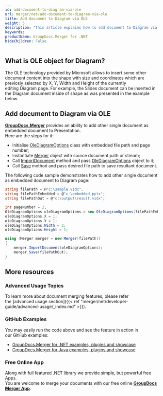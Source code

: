 ```yaml
---
id: add-document-to-diagram-via-ole
url: merger/net/add-document-to-diagram-via-ole
title: Add document to Diagram via OLE
weight: 5
description: "This article explains how to add document to Diagram via OLE with GroupDocs.Merger within your .NET applications."
keywords: 
productName: GroupDocs.Merger for .NET
hideChildren: False
---
```

## What is OLE object for Diagram?

The OLE technology provided by Microsoft allows to insert some other document content into the shape with size and coordinates which are previosly selected by X, Y, Width and Height of the currently editing Diagram page. For example, the Slides document can be inserted in the Diagram document inside of shape as was presented in the example below.

## Add document to Diagram via OLE

**[GroupDocs.Merger](https://products.groupdocs.com/merger/net)** provides an ability to add other single document as embedded document to Presentation.   
Here are the steps for it:

*   Initialise [OleDiagramOptions](https://apireference.groupdocs.com/net/merger/groupdocs.merger.domain.options/olediagramoptions) class with embedded file path and page number;
*   Instantiate [Merger](https://apireference.groupdocs.com/net/merger/groupdocs.merger/merger) object with source document path or stream;
*   Call [ImportDocument](https://apireference.groupdocs.com/net/merger/groupdocs.merger/merger/methods/importdocument) method and pass [OleDiagramOptions](https://apireference.groupdocs.com/net/merger/groupdocs.merger.domain.options/olediagramoptions) object to it;
*   Call [Save](https://apireference.groupdocs.com/net/merger/groupdocs.merger.merger/save/methods/1) method and pass desired file path to save resultant document.

The following code sample demonstrates how to add other single document as embedded document to Diagram page:

```csharp
string filePath = @"c:\sample.vsdx";
string filePathEmbedded = @"c:\embedded.pptx";
string filePathOut = @"c:\output\result.vsdx";

int pageNumber = 2;
OleDiagramOptions oleDiagramOptions = new OleDiagramOptions(filePathEmbedded, pageNumber);
oleDiagramOptions.X = 1;
oleDiagramOptions.Y = 1;
oleDiagramOptions.Width = 2;
oleDiagramOptions.Height = 1;

using (Merger merger = new Merger(filePath))
{
    merger.ImportDocument(oleDiagramOptions);
    merger.Save(filePathOut);
}

```

## More resources
### Advanced Usage Topics 
To learn more about document merging features, please refer the [advanced usage section]({{< ref "merger/net/developer-guide/advanced-usage/_index.md" >}}).

### GitHub Examples 
You may easily run the code above and see the feature in action in our GitHub examples:
*   [GroupDocs.Merger for .NET examples, plugins and showcase](https://github.com/groupdocs-merger/GroupDocs.Merger-for-.NET)    
*   [GroupDocs.Merger for Java examples, plugins and showcase](https://github.com/groupdocs-merger/GroupDocs.Merger-for-Java)    

### Free Online App

Along with full featured .NET library we provide simple, but powerful free Apps.  
You are welcome to merge your documents with our free online **[GroupDocs Merger App](https://products.groupdocs.app/merger)**.

